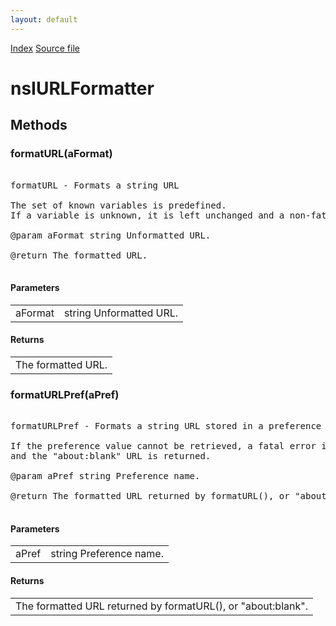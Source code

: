 ```yaml
---
layout: default
---
```

<div id='links'><a href="../index.html">Index</a>
<a href="http://dxr.mozilla.org/mozilla-central/source/toolkit/components/urlformatter/nsIURLFormatter.idl">Source file</a>
</div>

# nsIURLFormatter #

## Methods ##

### formatURL(aFormat) ###
<pre>   
formatURL - Formats a string URL  
  
The set of known variables is predefined.  
If a variable is unknown, it is left unchanged and a non-fatal error is reported.  
  
@param aFormat string Unformatted URL.  
  
@return The formatted URL.  
  
</pre>
#### Parameters ####

<table>

<tr>
<td>aFormat</td>
<td>string Unformatted URL.  
</td>
</tr>

</table>

#### Returns ####

<table>

<tr>
<td>The formatted URL.  
</td>
</tr>

</table>

### formatURLPref(aPref) ###
<pre>   
formatURLPref - Formats a string URL stored in a preference  
  
If the preference value cannot be retrieved, a fatal error is reported  
and the "about:blank" URL is returned.  
  
@param aPref string Preference name.  
  
@return The formatted URL returned by formatURL(), or "about:blank".  
  
</pre>
#### Parameters ####

<table>

<tr>
<td>aPref</td>
<td>string Preference name.  
</td>
</tr>

</table>

#### Returns ####

<table>

<tr>
<td>The formatted URL returned by formatURL(), or "about:blank".  
</td>
</tr>

</table>
